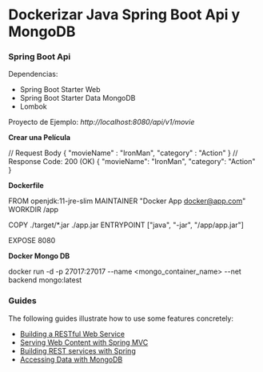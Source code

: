 # Dockerizar Java Spring Boot Api y MongoDB

### Spring Boot Api
Dependencias:
- Spring Boot Starter Web
- Spring Boot Starter Data MongoDB
- Lombok

Proyecto de Ejemplo:
_http://localhost:8080/api/v1/movie_

**Crear una Película**
  
  // Request Body
  {
  "movieName" : "IronMan",
  "category" : "Action"
  }
  // Response
  Code: 200 (OK)
  {
  "movieName": "IronMan",
  "category": "Action"
  }

**Dockerfile**

FROM openjdk:11-jre-slim
MAINTAINER "Docker App <docker@app.com>"
WORKDIR /app

COPY ./target/*.jar ./app.jar
ENTRYPOINT ["java", "-jar", "/app/app.jar"]

EXPOSE 8080

**Docker Mongo DB**

docker run -d -p 27017:27017 --name <mongo_container_name> --net backend mongo:latest

### Guides
The following guides illustrate how to use some features concretely:

* [Building a RESTful Web Service](https://spring.io/guides/gs/rest-service/)
* [Serving Web Content with Spring MVC](https://spring.io/guides/gs/serving-web-content/)
* [Building REST services with Spring](https://spring.io/guides/tutorials/bookmarks/)
* [Accessing Data with MongoDB](https://spring.io/guides/gs/accessing-data-mongodb/)

